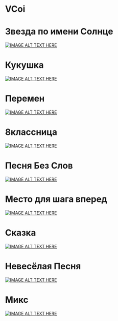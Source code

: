 
# VCoi

# Звезда по имени Солнце
[![IMAGE ALT TEXT HERE](https://img.youtube.com/vi/6C2ti3x9OAA/0.jpg)](https://www.youtube.com/watch?v=6C2ti3x9OAA)

# Кукушка
[![IMAGE ALT TEXT HERE](https://img.youtube.com/vi/yNp9SBW4xTA/0.jpg)](https://www.youtube.com/watch?v=yNp9SBW4xTA)
# Перемен
[![IMAGE ALT TEXT HERE](https://img.youtube.com/vi/eg7BFXss1hE/0.jpg)](https://www.youtube.com/watch?v=eg7BFXss1hE)
# 8классница
[![IMAGE ALT TEXT HERE](https://img.youtube.com/vi/w5jU_lVQt4o/0.jpg)](https://www.youtube.com/watch?v=w5jU_lVQt4o)
# Песня Без Слов
[![IMAGE ALT TEXT HERE](https://img.youtube.com/vi/ZoXLYsrmQK0/0.jpg)](https://www.youtube.com/watch?v=ZoXLYsrmQK0)
# Место для шага вперед
[![IMAGE ALT TEXT HERE](https://img.youtube.com/vi/6JJw-ntEG_0/0.jpg)](https://www.youtube.com/watch?v=6JJw-ntEG_0)
# Сказка
[![IMAGE ALT TEXT HERE](https://img.youtube.com/vi/GByAkBCBDoU/0.jpg)](https://www.youtube.com/watch?v=GByAkBCBDoU)
# Невесёлая Песня
[![IMAGE ALT TEXT HERE](https://img.youtube.com/vi/TkOmp-FwhQI/0.jpg)](https://www.youtube.com/watch?v=TkOmp-FwhQI)
# Микс
[![IMAGE ALT TEXT HERE](https://img.youtube.com/vi/zHQhQVFgKU4/0.jpg)](https://www.youtube.com/watch?v=zHQhQVFgKU4)

